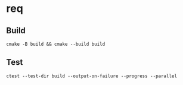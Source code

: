 # req

## Build

```
cmake -B build && cmake --build build
```

## Test

```
ctest --test-dir build --output-on-failure --progress --parallel
```
